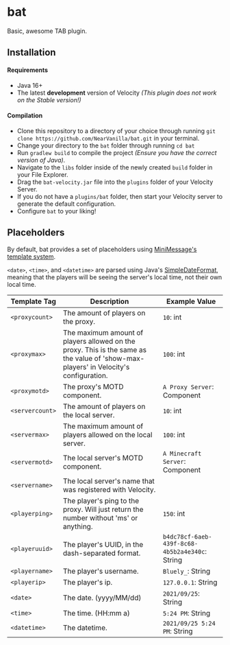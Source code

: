 # bat

Basic, awesome TAB plugin.

## Installation

#### Requirements

- Java 16+
- The latest **development** version of Velocity *(This plugin does not work on the Stable version!)*

#### Compilation

- Clone this repository to a directory of your choice through running `git clone https://github.com/NearVanilla/bat.git` in your terminal.
- Change your directory to the `bat` folder through running `cd bat`
- Run `gradlew build` to compile the project *(Ensure you have the correct version of Java)*.
- Navigate to the `libs` folder inside of the newly created `build` folder in your File Explorer.
- Drag the `bat-velocity.jar` file into the `plugins` folder of your Velocity Server.
- If you do not have a `plugins/bat` folder, then start your Velocity server to generate the default configuration.
- Configure `bat` to your liking!


## Placeholders

By default, bat provides a set of placeholders using [MiniMessage's template system](https://docs.adventure.kyori.net/minimessage#template).

`<date>`, `<time>`, and `<datetime>` are parsed using Java's [SimpleDateFormat](https://docs.oracle.com/en/java/javase/17/docs/api/java.base/java/text/SimpleDateFormat.html), meaning that the players will be seeing the server's local time, not their own local time.

| Template Tag    | Description                                                                                                                          | Example Value                                  |
|-----------------|--------------------------------------------------------------------------------------------------------------------------------------|------------------------------------------------|
| `<proxycount>`  | The amount of players on the proxy.                                                                                                  | `10`: int                                      |
| `<proxymax>`    | The maximum amount of players allowed on the proxy. This is the same as the value of 'show-max-players' in Velocity's configuration. | `100`: int                                     |
| `<proxymotd>`   | The proxy's MOTD component.                                                                                                          | `A Proxy Server`: Component                    |
| `<servercount>` | The amount of players on the local server.                                                                                           | `10`: int                                      |
| `<servermax>`   | The maximum amount of players allowed on the local server.                                                                           | `100`: int                                     |
| `<servermotd>`  | The local server's MOTD component.                                                                                                   | `A Minecraft Server`: Component                |
| `<servername>`  | The local server's name that was registered with Velocity.                                                                           |                                                |
| `<playerping>`  | The player's ping to the proxy. Will just return the number without 'ms' or anything.                                                | `150`: int                                     |
| `<playeruuid>`  | The player's UUID, in the dash-separated format.                                                                                     | `b4dc78cf-6aeb-439f-8c68-4b5b2a4e340c`: String |
| `<playername>`  | The player's username.                                                                                                               | `Bluely_`: String                              |
| `<playerip>`    | The player's ip.                                                                                                                     | `127.0.0.1`: String                            |
| `<date>`        | The date. (yyyy/MM/dd)                                                                                                               | `2021/09/25`: String                           |
| `<time>`        | The time. (HH:mm a)                                                                                                                  | `5:24 PM`: String                              |
| `<datetime>`    | The datetime.                                                                                                                        | `2021/09/25 5:24 PM`: String                   |
